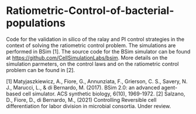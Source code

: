 # Ratiometric-Control-of-bacterial-populations

Code for the validation in silico of the ralay and PI control strategies in the context of solving the ratiometric control problem. The simulations are performed in BSim [1]. The source code for the BSim simulator can be found at https://github.com/CellSimulationLabs/bsim. More details on the simulation parmeters, on the control laws and on the ratiometric control problem can be found in [2]. 

[1] Matyjaszkiewicz, A., Fiore, G., Annunziata, F., Grierson, C. S., Savery, N. J., Marucci, L., & di Bernardo, M. (2017). BSim 2.0: an advanced agent-based cell simulator. ACS synthetic biology, 6(10), 1969-1972.
[2] Salzano, D., Fiore, D., di Bernardo, M., (2021) Controlling Reversible cell differentiation for labor division in microbial consortia. Under review.
